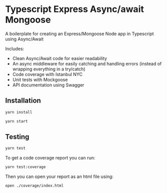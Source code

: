# Typescript Express Async/await Mongoose

A boilerplate for creating an Express/Mongoose Node app in Typescript using Async/Await
 
Includes:

- Clean Async/Await code for easier readability
- An async middleware for easily catching and handling errors (instead of wrapping everything in a try/catch)
- Code coverage with Istanbul NYC
- Unit tests with Mockgoose
- API documentation using Swagger

## Installation

```bash
yarn install

yarn start
```

## Testing

```bash
yarn test
```

To get a code coverage report you can run:

```bash
yarn test:coverage
```

Then you can open your report as an html file using:

```bash
open ./coverage/index.html
```
